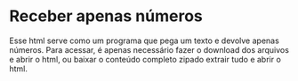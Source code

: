 # Receber apenas números

Esse html serve como um programa que pega um texto e devolve apenas números.
Para acessar, é apenas necessário fazer o download dos arquivos e abrir o html, ou baixar o conteúdo completo zipado extrair tudo e abrir o html.
